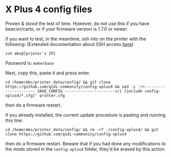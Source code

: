 # X Plus 4 config files

Proven & stood the test of time. However, do not use this if you have beacon/carto, or if your firmware version is 1.7.0 or newer. 

if you want to test, in the meantime, ssh into on the printer with the following:
(Extended documentation about SSH access [here](https://github.com/qidi-community/Plus4-Wiki/blob/main/content/ssh-access/README.md))
```
ssh mks@[printer's IP]
```

Password is: `makerbase`

Next, copy this, paste it and press enter.
```
cd /home/mks/printer_data/config/ && git clone https://github.com/qidi-community/config-xplus4 && sed -i '/<---------------------- SAVE_CONFIG ---------------------->/i [include config-xplus4/*.cfg]' printer.cfg
```
then do a firmware restart.

if you already installed, the current update procedure is pasting and running this line: 
```
cd /home/mks/printer_data/config/ && rm -rf ./config-xplus4/ && git clone https://github.com/qidi-community/config-xplus4 
```
then do a firmware restart. Beware that if you had done any modifications to the mods stored in the `config-xplus4` folder, they'd be erased by this action. 
